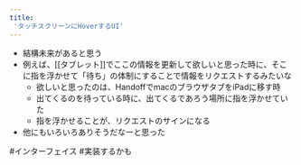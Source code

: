 ```yaml
---
title:
 'タッチスクリーンにHoverするUI'
---
```


- 結構未来があると思う
- 例えば、[[タブレット]]でここの情報を更新して欲しいと思った時に、そこに指を浮かせて「待ち」の体制にすることで情報をリクエストするみたいな
    - 欲しいと思ったのは、HandoffでmacのブラウザタブをiPadに移す時
    - 出てくるのを待っている時に、出てくるであろう場所に指を浮かせていた
    - 指を浮かせることが、リクエストのサインになる
- 他にもいろいろありそうだなーと思った

#インターフェイス
#実装するかも
